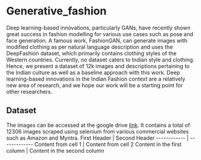 # Generative_fashion

Deep learning-based innovations, particularly GANs, have recently shown great success in fashion modelling for various use cases such as pose and face generation. A famous work, FashionGAN, can generate images with modified clothing as per natural language description and uses the DeepFashion dataset, which primarily contains clothing styles of the Western countries. Currently, no dataset caters to Indian style and clothing. Hence, we present a dataset of 12k images and descriptions pertaining to the Indian culture as well as a baseline approach with this work. Deep learning-based innovations in the Indian Fashion context are a relatively new area of research, and we hope our work will be a starting point for other researchers. 

## Dataset

The images can be accessed at the google drive [link](https://drive.google.com/file/d/1hOsuMZFiMZGlP4oYnLj1MOYview06zf9/view?usp=sharing).
It contains a total of 12306 images scraped using selenium from various commercial websites such as Amazon and Myntra. 
First Header | Second Header
------------ | -------------
Content from cell 1 | Content from cell 2
Content in the first column | Content in the second column
